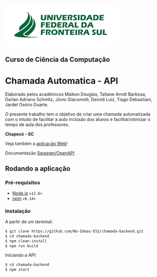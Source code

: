 ![Imagem brasão UFFS](public/img/uffs.png)

## Curso de Ciência da Computação ##

# Chamada Automatica - API #

Elaborado pelos acadêmicos Maikon Douglas, Tatiane Arndt Barbosa, Darlan Adriano Schmitz, Jóvio  Giacomolli, Deividi Luiz, Tiago Debastiani, Jardel Osório Duarte.

O presente trabalho tem o objetivo de criar uma chamada automatizada com o intuito de facilitar a auto inclusão dos alunos e facilitar/otimizar o tempo de aula dos professores. 

**Chapecó - SC**

Veja também a [aplicação Web](https://github.com/No-Ideas-ES2/Chamada-Automatica)!

Documentação [Swagger/OpenAPI](https://app.swaggerhub.com/apis-docs/TADebastianiOrg/Call_API/1.1.0)

## Rodando a aplicação ##

### Pré-requisitos ###

* [Node.js](https://nodejs.org/en/) `v12.6+`
* [npm](https://www.npmjs.com/) `v6.14+`

### Instalação ###

A partir de um terminal:

```
$ git clone https://github.com/No-Ideas-ES2/chamada-backend.git
$ cd chamada-backend
$ npm clean-install
$ npm run build
```

Iniciando a API:

```
$ cd chamada-backend
$ npm start
```
